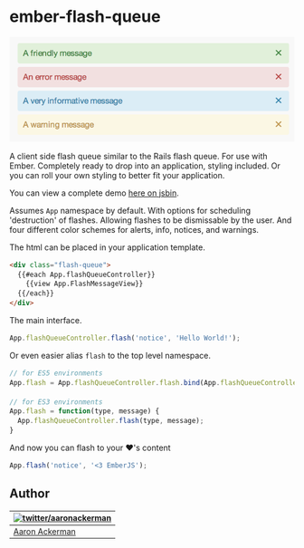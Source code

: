 # ember-flash-queue

![Example flash messages](https://raw.githubusercontent.com/aackerman/ember-flash-queue/master/examples/example.png)

A client side flash queue similar to the Rails flash queue. For use with Ember. Completely ready to drop into an application, styling included. Or you can roll your own styling to better fit your application.

You can view a complete demo [here on jsbin](http://emberjs.jsbin.com/OGesizA/16/edit).

Assumes `App` namespace by default. With options for scheduling 'destruction' of flashes. Allowing flashes to be dismissable by the user. And four different color schemes for alerts, info, notices, and warnings.

The html can be placed in your application template.

```html
<div class="flash-queue">
  {{#each App.flashQueueController}}
    {{view App.FlashMessageView}}
  {{/each}}
</div>
```

The main interface.

```js
App.flashQueueController.flash('notice', 'Hello World!');
```

Or even easier alias `flash` to the top level namespace.
```js
// for ES5 environments
App.flash = App.flashQueueController.flash.bind(App.flashQueueController);

// for ES3 environments
App.flash = function(type, message) {
  App.flashQueueController.flash(type, message);
}
```

And now you can flash to your :heart:'s content

```js
App.flash('notice', '<3 EmberJS');
```

## Author

| [![twitter/_aaronackerman_](http://gravatar.com/avatar/c73ff9c7e654647b2b339d9e08b52143?s=70)](http://twitter.com/_aaronackerman_ "Follow @_aaronackerman_ on Twitter") |
|---|
| [Aaron Ackerman](https://twitter.com/_aaronackerman_) |
